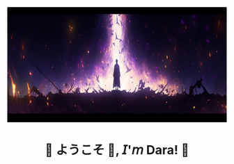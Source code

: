 <img width="805" height="265" src=assets/header.png />

<div align="center">
  <h1 align="center">💠 ようこそ 👋, 𝘐'𝘮 Dara! 💠</h1>
</div>
